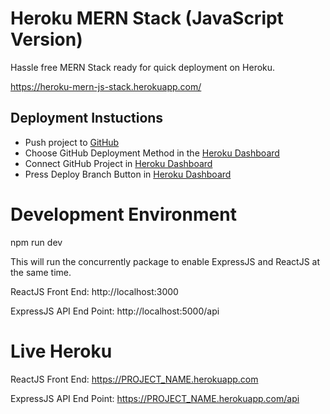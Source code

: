# Heroku MERN Stack (JavaScript Version)

Hassle free MERN Stack ready for quick deployment on Heroku.

https://heroku-mern-js-stack.herokuapp.com/

## Deployment Instuctions

- Push project to [GitHub](https://github.com)
- Choose GitHub Deployment Method in the [Heroku Dashboard](https://dashboard.heroku.com/apps)
- Connect GitHub Project in [Heroku Dashboard](https://dashboard.heroku.com/apps)
- Press Deploy Branch Button in [Heroku Dashboard](https://dashboard.heroku.com/apps)

# Development Environment

npm run dev

This will run the concurrently package to enable ExpressJS and ReactJS at the same time.

ReactJS Front End: http://localhost:3000

ExpressJS API End Point: http://localhost:5000/api

# Live Heroku

ReactJS Front End: https://PROJECT_NAME.herokuapp.com

ExpressJS API End Point: https://PROJECT_NAME.herokuapp.com/api
